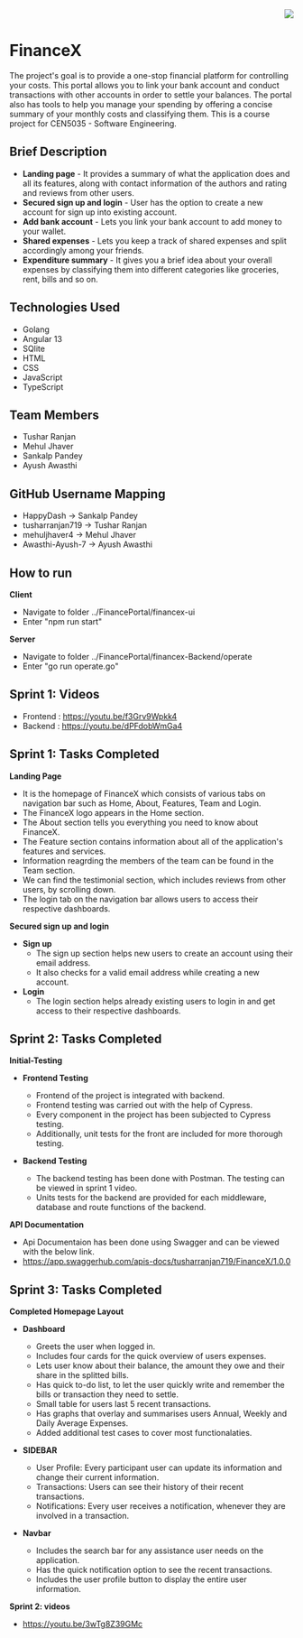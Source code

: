 <img align="right" src="https://user-images.githubusercontent.com/68017211/152626463-dad19147-475b-464e-8718-d4a5137958ca.png">
<br clear="left"/>

# FinanceX
The project's goal is to provide a one-stop financial platform for controlling your costs. This portal allows you to link your bank account and conduct transactions with other accounts in order to settle your balances. The portal also has tools to help you manage your spending by offering a concise summary of your monthly costs and classifying them. This is a course project for CEN5035 - Software Engineering.

## Brief Description
* **Landing page** - It provides a summary of what the application does and all its features, along with contact information of the authors and rating and reviews from other users.
* **Secured sign up and login** - User has the option to create a new account for sign up into existing account.
* **Add bank account** - Lets you link your bank account to add money to your wallet.
* **Shared expenses** - Lets you keep a track of shared expenses and split accordingly among your friends.
* **Expenditure summary** - It gives you a brief idea about your overall expenses by classifying them into different categories like groceries, rent, bills and so on.

## Technologies Used
* Golang
* Angular 13
* SQlite
* HTML
* CSS
* JavaScript
* TypeScript

## Team Members
* Tushar Ranjan
* Mehul Jhaver
* Sankalp Pandey
* Ayush Awasthi

## GitHub Username Mapping
* HappyDash -> Sankalp Pandey
* tusharranjan719 -> Tushar Ranjan
* mehuljhaver4 -> Mehul Jhaver
* Awasthi-Ayush-7 -> Ayush Awasthi

## How to run
**Client**
* Navigate to folder ../FinancePortal/financex-ui
* Enter "npm run start"

**Server**
* Navigate to folder ../FinancePortal/financex-Backend/operate
* Enter "go run operate.go"

## Sprint 1: Videos
* Frontend : https://youtu.be/f3Grv9Wpkk4
* Backend : https://youtu.be/dPFdobWmGa4

## Sprint 1: Tasks Completed
**Landing Page** 
  * It is the homepage of FinanceX which consists of various tabs on navigation bar such as Home, About, Features, Team and Login.
  * The FinanceX logo appears in the Home section.
  * The About section tells you everything you need to know about FinanceX.
  * The Feature section contains information about all of the application's features and services.
  * Information reagrding the members of the team can be found in the Team section.
  * We can find the testimonial section, which includes reviews from other users, by scrolling down.
  * The login tab on the navigation bar allows users to access their respective dashboards.
 
 **Secured sign up and login**
  * **Sign up**
    * The sign up section helps new users to create an account using their email address.
    * It also checks for a valid email address while creating a new account.
  * **Login**
    * The login section helps already existing users to login in and get access to their respective dashboards.
    

## Sprint 2: Tasks Completed
**Initial-Testing** 

  * **Frontend Testing**
    * Frontend of the project is integrated with backend.
    * Frontend testing was carried out with the help of Cypress. 
    * Every component in the project has been subjected to Cypress testing. 
    * Additionally, unit tests for the front are included for more thorough testing.
  
  * **Backend Testing**
    * The backend testing has been done with Postman. The testing can be viewed in sprint 1 video.
    * Units tests for the backend are provided for each middleware, database and route functions of the backend.

 **API Documentation**
  * Api Documentaion has been done using Swagger and can be viewed with the below link.
  * https://app.swaggerhub.com/apis-docs/tusharranjan719/FinanceX/1.0.0


## Sprint 3: Tasks Completed 

**Completed Homepage Layout**
  
   * **Dashboard** 
      * Greets the user when logged in.
      * Includes four cards for the quick overview of users expenses.
      * Lets user know about their balance, the amount they owe and their share in the splitted bills.
      * Has quick to-do list, to let the user quickly write and remember the bills or transaction they need to settle.
      * Small table for users last 5 recent transactions.
      * Has graphs that overlay and summarises users Annual, Weekly and Daily Average Expenses.
      * Added additional test cases to cover most functionalaties.


   * **SIDEBAR**
      * User Profile: Every participant user can update its information and change their current information.
      * Transactions: Users can see their history of their recent transactions.
      * Notifications: Every user receives a notification, whenever they are involved in a transaction.

   * **Navbar**
      * Includes the search bar for any assistance user needs on the application.
      * Has the quick notification option to see the recent transactions.
      * Includes the user profile button to display the entire user information. 
      

 **Sprint 2: videos**
* https://youtu.be/3wTg8Z39GMc





